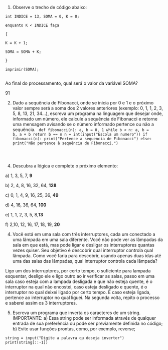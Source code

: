
1) Observe o trecho de código abaixo:
```
int INDICE = 13, SOMA = 0, K = 0;

enquanto K < INDICE faça

{

K = K + 1;

SOMA = SOMA + K;

}

imprimir(SOMA);


```
Ao final do processamento, qual será o valor da variável SOMA?

91 

2) Dado a sequência de Fibonacci, onde se inicia por 0 e 1 e o próximo valor sempre será a soma dos 2 valores anteriores (exemplo: 0, 1, 1, 2, 3, 5, 8, 13, 21, 34...), escreva um programa na linguagem que desejar onde, informado um número, ele calcule a sequência de Fibonacci e retorne uma mensagem avisando se o número informado pertence ou não a sequência.
   <code>
   def fibonacci(n):
    a, b = 0, 1
    while b < n:
        a, b = b, a + b
    return b == n
n = int(input("Escola um numero"))
if fibonacci(n):
    print("Pertence a sequencia de Fibonacci")
else:
    print("Não pertence à sequência de Fibonacci.")
</code>

4) Descubra a lógica e complete o próximo elemento:

a) 1, 3, 5, 7, <strong>9</strong>

b) 2, 4, 8, 16, 32, 64,  <strong>128</strong>

c) 0, 1, 4, 9, 16, 25, 36, <strong>49</strong>

d) 4, 16, 36, 64, <strong>100</strong>

e) 1, 1, 2, 3, 5, 8,<strong>13</strong>
                                 
f) 2,10, 12, 16, 17, 18, 19, <strong>20</strong>

4) Você está em uma sala com três interruptores, cada um conectado a uma lâmpada em uma sala diferente. Você não pode ver as lâmpadas da sala em que está, mas pode ligar e desligar os interruptores quantas vezes quiser. Seu objetivo é descobrir qual interruptor controla qual lâmpada.
Como você faria para descobrir, usando apenas duas idas até uma das salas das lâmpadas, qual interruptor controla cada lâmpada?

Ligo um dos interruptores, por certo tempo, o suficiente para lampada esquentar, desligo ele e ligo outro ao ir verificar as salas, passo em uma sala caso esteja com a lampada desligada e que não esteja quente, é o interruptor na qual não encostei, caso esteja desligado e quente, é o interruptor no qual deixei ligado por certo tempo. E caso esteja ligada, pertence ao interruptor no qual liguei. Na segunda volta, repito o processo e saberei assim os 3 interruptores.

5) Escreva um programa que inverta os caracteres de um string.
IMPORTANTE:
a) Essa string pode ser informada através de qualquer entrada de sua preferência ou pode ser previamente definida no código;
b) Evite usar funções prontas, como, por exemplo, reverse;

<code>string = input("Digite a palavra qu deseja inverter")
print(string[::-1])</code>
